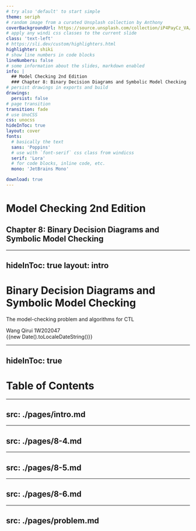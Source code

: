 ```yaml
---
# try also 'default' to start simple
theme: seriph
# random image from a curated Unsplash collection by Anthony
coverBackgroundUrl: https://source.unsplash.com/collection/iP4PayCz_VA/1920x1080
# apply any windi css classes to the current slide
class: 'text-left'
# https://sli.dev/custom/highlighters.html
highlighter: shiki
# show line numbers in code blocks
lineNumbers: false
# some information about the slides, markdown enabled
info: |
  ## Model Checking 2nd Edition
  ### Chapter 8: Binary Decision Diagrams and Symbolic Model Checking
# persist drawings in exports and build
drawings:
  persist: false
# page transition
transition: fade
# use UnoCSS
css: unocss
hideInToc: true
layout: cover
fonts:
  # basically the text
  sans: 'Poppins'
  # use with `font-serif` css class from windicss
  serif: 'Lora'
  # for code blocks, inline code, etc.
  mono: 'JetBrains Mono'

download: true
---
```


# Model Checking 2nd Edition
## Chapter 8: Binary Decision Diagrams and Symbolic Model Checking

---
hideInToc: true
layout: intro
---

# Binary Decision Diagrams and Symbolic Model Checking
The model-checking problem and algorithms for CTL

Wang Qirui 1W202047
<br/>
<span>{{new Date().toLocaleDateString()}}</span>

---
hideInToc: true
---
# Table of Contents

<Toc maxDepth = "2" columns = "2" mode = "all"/>

---
src: ./pages/intro.md
---

---
src: ./pages/8-4.md
---

---
src: ./pages/8-5.md
---

---
src: ./pages/8-6.md
---

---
src: ./pages/problem.md
---